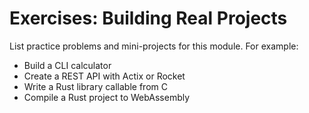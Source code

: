 # Exercises: Building Real Projects

List practice problems and mini-projects for this module. For example:

- Build a CLI calculator
- Create a REST API with Actix or Rocket
- Write a Rust library callable from C
- Compile a Rust project to WebAssembly